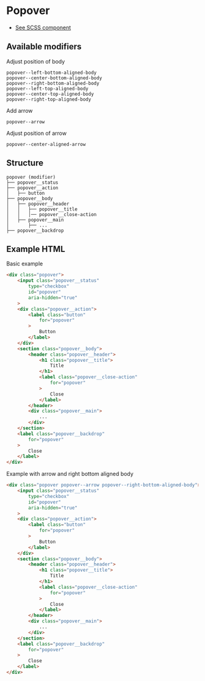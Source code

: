# Popover
- [See SCSS component](../../scss/components/popover.scss)

## Available modifiers

Adjust position of body
```
popover--left-bottom-aligned-body
popover--center-bottom-aligned-body
popover--right-bottom-aligned-body
popover--left-top-aligned-body
popover--center-top-aligned-body
popover--right-top-aligned-body
```

Add arrow
```
popover--arrow
```

Adjust position of arrow
```
popover--center-aligned-arrow
```

## Structure
```
popover (modifier)
├── popover__status
├── popover__action
│	├── button
├── popover__body
│	├── popover__header
│	│	├── popover__title
│	│	│── popover__close-action
│	├── popover__main
│		├── ...
├── popover__backdrop
```

## Example HTML
Basic example
```html
<div class="popover">
	<input class="popover__status"
		type="checkbox"
		id="popover"
		aria-hidden="true"
	>
	<div class="popover__action">
		<label class="button"
			for="popover"
		>
			Button
		</label>
	</div>
	<section class="popover__body">
		<header class="popover__header">
			<h1 class="popover__title">
				Title
			</h1>
			<label class="popover__close-action"
				for="popover"
			>
				Close
			</label>
		</header>
		<div class="popover__main">
			...
		</div>
	</section>
	<label class="popover__backdrop"
		for="popover"
	>
		Close
	</label>
</div>
```

Example with arrow and right bottom aligned body
```html
<div class="popover popover--arrow popover--right-bottom-aligned-body">
	<input class="popover__status"
		type="checkbox"
		id="popover"
		aria-hidden="true"
	>
	<div class="popover__action">
		<label class="button"
			for="popover"
		>
			Button
		</label>
	</div>
	<section class="popover__body">
		<header class="popover__header">
			<h1 class="popover__title">
				Title
			</h1>
			<label class="popover__close-action"
				for="popover"
			>
				Close
			</label>
		</header>
		<div class="popover__main">
			...
		</div>
	</section>
	<label class="popover__backdrop"
		for="popover"
	>
		Close
	</label>
</div>
```
